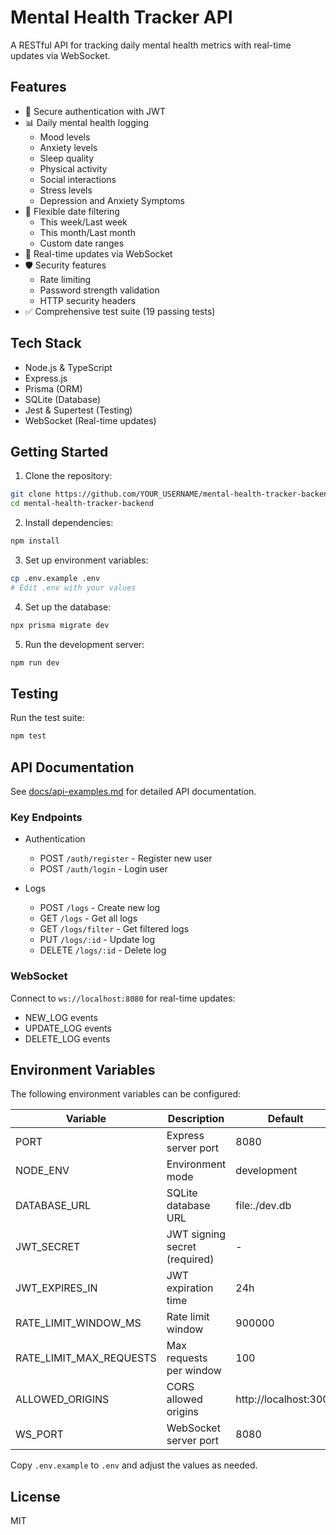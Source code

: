 # Mental Health Tracker API

A RESTful API for tracking daily mental health metrics with real-time updates via WebSocket.

## Features

- 🔐 Secure authentication with JWT
- 📊 Daily mental health logging
  - Mood levels
  - Anxiety levels
  - Sleep quality
  - Physical activity
  - Social interactions
  - Stress levels
  - Depression and Anxiety Symptoms
- 📅 Flexible date filtering
  - This week/Last week
  - This month/Last month
  - Custom date ranges
- 🔄 Real-time updates via WebSocket
- 🛡️ Security features
  - Rate limiting
  - Password strength validation
  - HTTP security headers
- ✅ Comprehensive test suite (19 passing tests)

## Tech Stack

- Node.js & TypeScript
- Express.js
- Prisma (ORM)
- SQLite (Database)
- Jest & Supertest (Testing)
- WebSocket (Real-time updates)

## Getting Started

1. Clone the repository:

```bash
git clone https://github.com/YOUR_USERNAME/mental-health-tracker-backend.git
cd mental-health-tracker-backend
```

2. Install dependencies:

```bash
npm install
```

3. Set up environment variables:

```bash
cp .env.example .env
# Edit .env with your values
```

4. Set up the database:

```bash
npx prisma migrate dev
```

5. Run the development server:

```bash
npm run dev
```

## Testing

Run the test suite:

```bash
npm test
```

## API Documentation

See [docs/api-examples.md](docs/api-examples.md) for detailed API documentation.

### Key Endpoints

- Authentication

  - POST `/auth/register` - Register new user
  - POST `/auth/login` - Login user

- Logs
  - POST `/logs` - Create new log
  - GET `/logs` - Get all logs
  - GET `/logs/filter` - Get filtered logs
  - PUT `/logs/:id` - Update log
  - DELETE `/logs/:id` - Delete log

### WebSocket

Connect to `ws://localhost:8080` for real-time updates:

- NEW_LOG events
- UPDATE_LOG events
- DELETE_LOG events

## Environment Variables

The following environment variables can be configured:

| Variable                | Description                   | Default               |
| ----------------------- | ----------------------------- | --------------------- |
| PORT                    | Express server port           | 8080                  |
| NODE_ENV                | Environment mode              | development           |
| DATABASE_URL            | SQLite database URL           | file:./dev.db         |
| JWT_SECRET              | JWT signing secret (required) | -                     |
| JWT_EXPIRES_IN          | JWT expiration time           | 24h                   |
| RATE_LIMIT_WINDOW_MS    | Rate limit window             | 900000                |
| RATE_LIMIT_MAX_REQUESTS | Max requests per window       | 100                   |
| ALLOWED_ORIGINS         | CORS allowed origins          | http://localhost:3000 |
| WS_PORT                 | WebSocket server port         | 8080                  |

Copy `.env.example` to `.env` and adjust the values as needed.

## License

MIT
